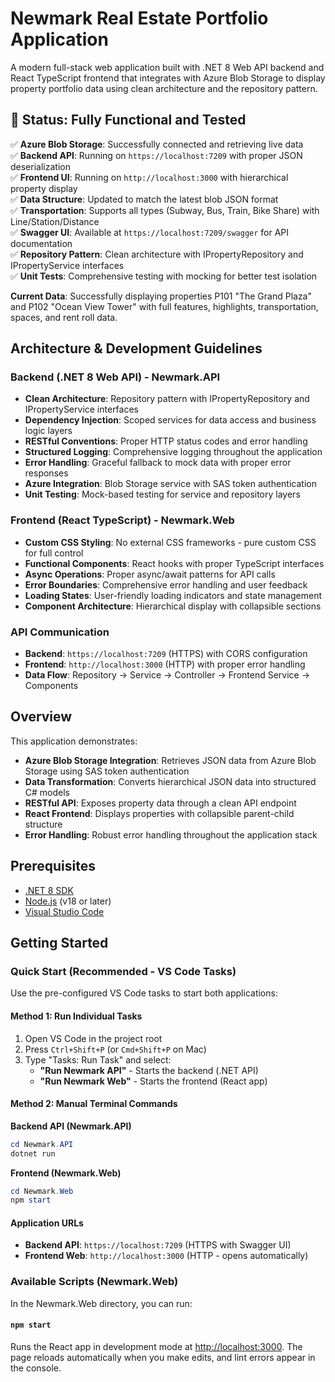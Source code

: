 # Newmark Real Estate Portfolio Application

A modern full-stack web application built with .NET 8 Web API backend and React TypeScript frontend that integrates with Azure Blob Storage to display property portfolio data using clean architecture and the repository pattern.

## 🎉 Status: Fully Functional and Tested

✅ **Azure Blob Storage**: Successfully connected and retrieving live data  
✅ **Backend API**: Running on `https://localhost:7209` with proper JSON deserialization  
✅ **Frontend UI**: Running on `http://localhost:3000` with hierarchical property display  
✅ **Data Structure**: Updated to match the latest blob JSON format  
✅ **Transportation**: Supports all types (Subway, Bus, Train, Bike Share) with Line/Station/Distance  
✅ **Swagger UI**: Available at `https://localhost:7209/swagger` for API documentation  
✅ **Repository Pattern**: Clean architecture with IPropertyRepository and IPropertyService interfaces  
✅ **Unit Tests**: Comprehensive testing with mocking for better test isolation  

**Current Data**: Successfully displaying properties P101 "The Grand Plaza" and P102 "Ocean View Tower" with full features, highlights, transportation, spaces, and rent roll data.

## Architecture & Development Guidelines

### Backend (.NET 8 Web API) - Newmark.API
- **Clean Architecture**: Repository pattern with IPropertyRepository and IPropertyService interfaces
- **Dependency Injection**: Scoped services for data access and business logic layers
- **RESTful Conventions**: Proper HTTP status codes and error handling
- **Structured Logging**: Comprehensive logging throughout the application
- **Error Handling**: Graceful fallback to mock data with proper error responses
- **Azure Integration**: Blob Storage service with SAS token authentication
- **Unit Testing**: Mock-based testing for service and repository layers

### Frontend (React TypeScript) - Newmark.Web  
- **Custom CSS Styling**: No external CSS frameworks - pure custom CSS for full control
- **Functional Components**: React hooks with proper TypeScript interfaces
- **Async Operations**: Proper async/await patterns for API calls
- **Error Boundaries**: Comprehensive error handling and user feedback
- **Loading States**: User-friendly loading indicators and state management
- **Component Architecture**: Hierarchical display with collapsible sections

### API Communication
- **Backend**: `https://localhost:7209` (HTTPS) with CORS configuration
- **Frontend**: `http://localhost:3000` (HTTP) with proper error handling
- **Data Flow**: Repository → Service → Controller → Frontend Service → Components

## Overview

This application demonstrates:
- **Azure Blob Storage Integration**: Retrieves JSON data from Azure Blob Storage using SAS token authentication
- **Data Transformation**: Converts hierarchical JSON data into structured C# models
- **RESTful API**: Exposes property data through a clean API endpoint
- **React Frontend**: Displays properties with collapsible parent-child structure
- **Error Handling**: Robust error handling throughout the application stack


## Prerequisites

- [.NET 8 SDK](https://dotnet.microsoft.com/download/dotnet/8.0)
- [Node.js](https://nodejs.org/) (v18 or later)
- [Visual Studio Code](https://code.visualstudio.com/)

## Getting Started

### Quick Start (Recommended - VS Code Tasks)

Use the pre-configured VS Code tasks to start both applications:

#### Method 1: Run Individual Tasks
1. Open VS Code in the project root
2. Press `Ctrl+Shift+P` (or `Cmd+Shift+P` on Mac)
3. Type "Tasks: Run Task" and select:
   - **"Run Newmark API"** - Starts the backend (.NET API)
   - **"Run Newmark Web"** - Starts the frontend (React app)

#### Method 2: Manual Terminal Commands

**Backend API (Newmark.API)**
```powershell
cd Newmark.API
dotnet run
```

**Frontend (Newmark.Web)**
```powershell  
cd Newmark.Web
npm start
```

#### Application URLs
- **Backend API**: `https://localhost:7209` (HTTPS with Swagger UI)
- **Frontend Web**: `http://localhost:3000` (HTTP - opens automatically)


### Available Scripts (Newmark.Web)

In the Newmark.Web directory, you can run:

#### `npm start`
Runs the React app in development mode at [http://localhost:3000](http://localhost:3000).
The page reloads automatically when you make edits, and lint errors appear in the console.


